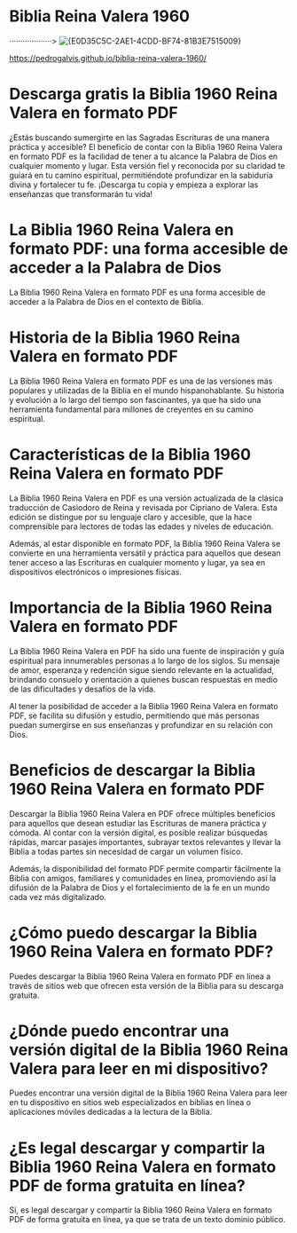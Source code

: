 # Biblia Reina Valera 1960 


   ···················>  ![{E0D35C5C-2AE1-4CDD-BF74-81B3E7515009}](https://github.com/user-attachments/assets/62a0bee7-147c-47ee-9d7c-1fa6fbe77116)

https://pedrogalvis.github.io/biblia-reina-valera-1960/
# Descarga gratis la Biblia 1960 Reina Valera en formato PDF
¿Estás buscando sumergirte en las Sagradas Escrituras de una manera práctica y accesible? El beneficio de contar con la Biblia 1960 Reina Valera en formato PDF es la facilidad de tener a tu alcance la Palabra de Dios en cualquier momento y lugar. Esta versión fiel y reconocida por su claridad te guiará en tu camino espiritual, permitiéndote profundizar en la sabiduría divina y fortalecer tu fe. ¡Descarga tu copia y empieza a explorar las enseñanzas que transformarán tu vida!

# La Biblia 1960 Reina Valera en formato PDF: una forma accesible de acceder a la Palabra de Dios
La Biblia 1960 Reina Valera en formato PDF es una forma accesible de acceder a la Palabra de Dios en el contexto de Biblia.

# Historia de la Biblia 1960 Reina Valera en formato PDF
La Biblia 1960 Reina Valera en formato PDF es una de las versiones más populares y utilizadas de la Biblia en el mundo hispanohablante. Su historia y evolución a lo largo del tiempo son fascinantes, ya que ha sido una herramienta fundamental para millones de creyentes en su camino espiritual.

# Características de la Biblia 1960 Reina Valera en formato PDF
La Biblia 1960 Reina Valera en PDF es una versión actualizada de la clásica traducción de Casiodoro de Reina y revisada por Cipriano de Valera. Esta edición se distingue por su lenguaje claro y accesible, que la hace comprensible para lectores de todas las edades y niveles de educación.

Además, al estar disponible en formato PDF, la Biblia 1960 Reina Valera se convierte en una herramienta versátil y práctica para aquellos que desean tener acceso a las Escrituras en cualquier momento y lugar, ya sea en dispositivos electrónicos o impresiones físicas.

# Importancia de la Biblia 1960 Reina Valera en formato PDF
La Biblia 1960 Reina Valera en PDF ha sido una fuente de inspiración y guía espiritual para innumerables personas a lo largo de los siglos. Su mensaje de amor, esperanza y redención sigue siendo relevante en la actualidad, brindando consuelo y orientación a quienes buscan respuestas en medio de las dificultades y desafíos de la vida.

Al tener la posibilidad de acceder a la Biblia 1960 Reina Valera en formato PDF, se facilita su difusión y estudio, permitiendo que más personas puedan sumergirse en sus enseñanzas y profundizar en su relación con Dios.

# Beneficios de descargar la Biblia 1960 Reina Valera en formato PDF
Descargar la Biblia 1960 Reina Valera en PDF ofrece múltiples beneficios para aquellos que desean estudiar las Escrituras de manera práctica y cómoda. Al contar con la versión digital, es posible realizar búsquedas rápidas, marcar pasajes importantes, subrayar textos relevantes y llevar la Biblia a todas partes sin necesidad de cargar un volumen físico.

Además, la disponibilidad del formato PDF permite compartir fácilmente la Biblia con amigos, familiares y comunidades en línea, promoviendo así la difusión de la Palabra de Dios y el fortalecimiento de la fe en un mundo cada vez más digitalizado.

# ¿Cómo puedo descargar la Biblia 1960 Reina Valera en formato PDF?
Puedes descargar la Biblia 1960 Reina Valera en formato PDF en línea a través de sitios web que ofrecen esta versión de la Biblia para su descarga gratuita.

# ¿Dónde puedo encontrar una versión digital de la Biblia 1960 Reina Valera para leer en mi dispositivo?
Puedes encontrar una versión digital de la Biblia 1960 Reina Valera para leer en tu dispositivo en sitios web especializados en biblias en línea o aplicaciones móviles dedicadas a la lectura de la Biblia.

# ¿Es legal descargar y compartir la Biblia 1960 Reina Valera en formato PDF de forma gratuita en línea?
Sí, es legal descargar y compartir la Biblia 1960 Reina Valera en formato PDF de forma gratuita en línea, ya que se trata de un texto dominio público.
